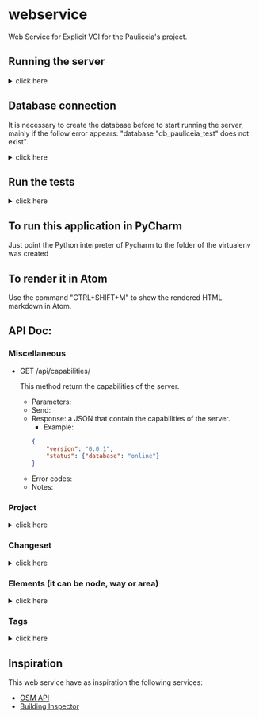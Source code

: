 # webservice

Web Service for Explicit VGI for the Pauliceia's project.

<!---
A basic project for Tornado application.

The meaning of the mainly folders and files are:

- handlers: folder with the controllers;

- settings: folder with the settings;

- static: folder with the static files;

- template: folder with the static files;

- main.py: file that start the application;

- requirements.txt: list of requirements of the project;

- create_venv.sh: example how to create a virtualenv to the project;

- start_app.sh: example how to start the application using the virtualenv.

-->


## Running the server

<details>
<summary> click here </summary>
<p>

This project has made in Python 3 and use [VirtualEnvWrapper](http://www.arruda.blog.br/programacao/python/usando-virtualenvwrapper/) to facilitate the environment.

WARNING: It is necessary a database to run it, whether is not exist, create a new one as follow on next section.

To create a new virtualenv with Python 3:

```
$ mkvirtualenv -p /usr/bin/python3 pauliceia_webservice
```

If the environment do not turn on automatically, so switch it:

```
$ workon pauliceia_webservice
```

Install the dependencies that are in requirements.txt file:

```
$ pip install -r requirements.txt
```

Run the application normally or on Debug Mode::

```
$ python main.py
$ python main.py --debug=True
```

</p>
</details>


## Database connection

It is necessary to create the database before to start running the server, mainly if the follow error appears: "database "db_pauliceia_test" does not exist".

<details>
<summary> click here </summary>
<p>

### Create the database of test

First of all, access the postgres on command line:

```
$ sudo -i -u postgres
$ psql -d postgres
```

Remove the database, if it exists and create test database:

```sql
DROP DATABASE IF EXISTS db_pauliceia_test;
CREATE DATABASE db_pauliceia_test;
```

Connect on database created before and active the PostGIS extension:

```sql
\c db_pauliceia_test
CREATE EXTENSION postgis;
```

To exit, use:
```sql
\q
```

</p>
</details>


## Run the tests

<details>
<summary> click here </summary>
<p>

First of all, clean the DB of test. On console, go to root folder, turn on the environment and run the cleaning code:

```
$ workon pauliceia_webservice
$ python tests/util/clean_test_db.py
```


After that, run the server in Debug mode:

```
$ python main.py --debug=True
```


On another console, go to tests folder, turn on the environment and execute the tests:

```
$ cd tests/
$ workon pauliceia_webservice
$ python run_tests.py
```

Alright, the tests will be execute with a new test database.


</p>
</details>


## To run this application in PyCharm

Just point the Python interpreter of Pycharm to the folder of the virtualenv was created



## To render it in Atom

Use the command "CTRL+SHIFT+M" to show the rendered HTML markdown in Atom.


## API Doc:


### Miscellaneous

- GET /api/capabilities/

    This method return the capabilities of the server.
    - Parameters:
    - Send:
    - Response: a JSON that contain the capabilities of the server.
        - Example:
        ```json
        {
            "version": "0.0.1",
            "status": {"database": "online"}
        }
        ```
    - Error codes:
    - Notes:

### Project

<details>
<summary> click here </summary>
<p>

- GET /api/project/#id

    This method get all projects in DB or a specific with id = #id
    - Parameters:
        - #id (optional): a positive integer (e.g. 1, 2, 3, ...).
    - Send:
    - Response: a JSON that contain the features selected.
    - Error codes:
        - 404: There is no project.
        - 500: Problem when get a project. Please, contact the administrator.
    - Notes:

- PUT /api/project/create

    This method create a new project described in a JSON.
    - Parameters:
    - Send: a JSON describing the feature.
    - Response: a JSON that contain the id of the feature created.
    - Error codes:
        - 500: Problem when create a project. Please, contact the administrator.
    - Notes:

<!-- - PUT /api/project/update -->

- DELETE /api/project/delete/#id

    This method delete project by id = #id.
    - Parameters:
        - #id (mandatory): a positive integer (e.g. 1, 2, 3, ...).
    - Send:
    - Response:
    - Error codes:
        - 400: Invalid parameter
        - 400: It needs a valid id to delete a project.
        - 500: Problem when delete a project. Please, contact the administrator.
    - Notes:


</p>
</details>


### Changeset

<details>
<summary> click here </summary>
<p>

<!-- - GET /api/changeset/#id -->

- PUT /api/changeset/create

    This method create a new changeset described in a JSON.
    - Parameters:
    - Send: a JSON describing the feature.
    - Response: a JSON that contain the id of the feature created.
    - Error codes:
        - 500: Problem when create a changeset. Please, contact the administrator.
    - Notes:

<!-- - PUT /api/changeset/update -->

- PUT /api/changeset/close/#id

    This method close a changeset by id = #id.
    - Parameters:
        - #id (mandatory): a positive integer (e.g. 1, 2, 3, ...).
    - Send:
    - Response:
    - Error codes:
        - 400: Invalid parameter.
        - 400: It needs a valid id to close a changeset.
        - 500: Problem when close a changeset. Please, contact the administrator.
    - Notes:


</p>
</details>


### Elements (it can be node, way or area)

<details>
<summary> click here </summary>
<p>

- GET /api/\[node|way|area]/#id

    This method get all elements in DB or a specific with id = #id
    - Parameters:
        - #id (optional): a positive integer (e.g. 1, 2, 3, ...).
    - Send:
    - Response: a GeoJSON that contain the features selected.
    - Error codes:
        - 400: Invalid parameter.
        - 404: There is no element.
        - 500: Problem when get a element. Please, contact the administrator.
    - Notes:

- PUT /api/\[node|way|area]/create

    This method create a new element described in a GeoJSON.
    - Parameters:
    - Send: a GeoJSON describing the element.
    - Response: a JSON that contain the id of the feature created.
    - Error codes:
        - 500: Problem when create a element. Please, contact the administrator.
    - Notes:

<!-- - PUT /api/\[node|way|area]/update -->

- DELETE /api/\[node|way|area]/#id

    This method delete element by id = #id.
    - Parameters:
        - #id (mandatory): a positive integer (e.g. 1, 2, 3, ...).
    - Send:
    - Response:
    - Error codes:
        - 400: Invalid parameter.
        - 400: It needs a valid id to delete a element.
        - 500: Problem when delete a element. Please, contact the administrator.
    - Notes:

<!-- - GET /api/\[node|way|area]/history/#id -->

</p>
</details>


### Tags

<details>
<summary> click here </summary>
<p>

All features can be mapped usings [tags](http://wiki.openstreetmap.org/wiki/Tags), like OSM.
There are some standard features described in [OSM Map Features](http://wiki.openstreetmap.org/wiki/Map_Features) that can be used.
There are too others specific tags for Pauliceia' project, described on following sections.


#### Authors

| Key                  | Value                          | Element              | Comment                                  |
| -------------------- | ------------------------------ | -------------------- | ---------------------------------------- |
| original_author      | text (e.g. "J. R. R. Tolkien") | node, way or area    | the original author of the data          |
| food_author          | text (e.g. "Jorge")            | node, way or area    | the user that feeding the system         |


</p>
</details>


## Inspiration

This web service have as inspiration the following services:

- [OSM API](http://wiki.openstreetmap.org/wiki/API_v0.6)
- [Building Inspector](https://buildinginspector.nypl.org/data)
